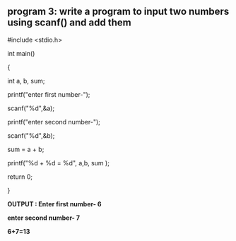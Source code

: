 ## program 3: write a program to input two numbers using scanf() and add them 

#include <stdio.h>

int main()

{

int a, b, sum;

printf("enter first number-");

scanf("%d",&a);

printf("enter second number-");

scanf("%d",&b);

sum = a + b;

printf("%d + %d = %d", a,b, sum ); 

return 0; 

}

**OUTPUT : Enter first number- 6**

**enter second number- 7**

**6+7=13**



